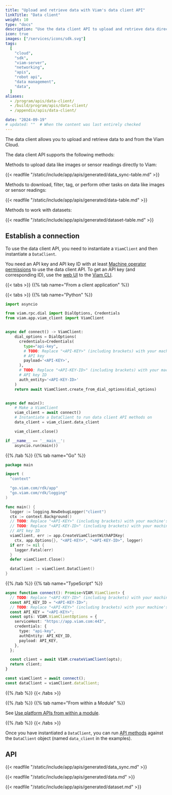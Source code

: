 ```yaml
---
title: "Upload and retrieve data with Viam's data client API"
linkTitle: "Data client"
weight: 10
type: "docs"
description: "Use the data client API to upload and retrieve data directly."
icon: true
images: ["/services/icons/sdk.svg"]
tags:
  [
    "cloud",
    "sdk",
    "viam-server",
    "networking",
    "apis",
    "robot api",
    "data management",
    "data",
  ]
aliases:
  - /program/apis/data-client/
  - /build/program/apis/data-client/
  - /appendix/apis/data-client/

date: "2024-09-19"
# updated: ""  # When the content was last entirely checked
---
```


The data client allows you to upload and retrieve data to and from the Viam Cloud.

The data client API supports the following methods:

Methods to upload data like images or sensor readings directly to Viam:

{{< readfile "/static/include/app/apis/generated/data_sync-table.md" >}}

Methods to download, filter, tag, or perform other tasks on data like images or sensor readings:

{{< readfile "/static/include/app/apis/generated/data-table.md" >}}

Methods to work with datasets:

{{< readfile "/static/include/app/apis/generated/dataset-table.md" >}}

## Establish a connection

To use the data client API, you need to instantiate a `ViamClient` and then instantiate a `DataClient`.

You need an API key and API key ID with at least [Machine operator permissions](/manage/manage/rbac/#organization-settings-and-roles) to use the data client API.
To get an API key (and corresponding ID), use the [web UI](/operate/control/api-keys/#add-an-api-key)
to the [Viam CLI](/dev/tools/cli/#create-an-organization-api-key).

{{< tabs >}}
{{% tab name="From a client application" %}}

{{< tabs >}}
{{% tab name="Python" %}}

```python {class="line-numbers linkable-line-numbers"}
import asyncio

from viam.rpc.dial import DialOptions, Credentials
from viam.app.viam_client import ViamClient


async def connect() -> ViamClient:
    dial_options = DialOptions(
      credentials=Credentials(
        type="api-key",
        # TODO: Replace "<API-KEY>" (including brackets) with your machine's
        # API key
        payload='<API-KEY>',
      ),
      # TODO: Replace "<API-KEY-ID>" (including brackets) with your machine's
      # API key ID
      auth_entity='<API-KEY-ID>'
    )
    return await ViamClient.create_from_dial_options(dial_options)


async def main():
    # Make a ViamClient
    viam_client = await connect()
    # Instantiate a DataClient to run data client API methods on
    data_client = viam_client.data_client

    viam_client.close()

if __name__ == '__main__':
    asyncio.run(main())
```

{{% /tab %}}
{{% tab name="Go" %}}

```go {class="line-numbers linkable-line-numbers" data-line="16"}
package main

import (
  "context"

  "go.viam.com/rdk/app"
  "go.viam.com/rdk/logging"
)

func main() {
  logger := logging.NewDebugLogger("client")
  ctx := context.Background()
  // TODO: Replace "<API-KEY>" (including brackets) with your machine's API key
  // TODO: Replace "<API-KEY-ID>" (including brackets) with your machine's
  // API key ID
  viamClient, err := app.CreateViamClientWithAPIKey(
    ctx, app.Options{}, "<API-KEY>", "<API-KEY-ID>", logger)
  if err != nil {
    logger.Fatal(err)
  }
  defer viamClient.Close()

  dataClient := viamClient.DataClient()
}
```

{{% /tab %}}
{{% tab name="TypeScript" %}}

```ts {class="line-numbers linkable-line-numbers" data-line="3,5"}
async function connect(): Promise<VIAM.ViamClient> {
  // TODO: Replace "<API-KEY-ID>" (including brackets) with your machine's
  const API_KEY_ID = "<API-KEY-ID>";
  // TODO: Replace "<API-KEY>" (including brackets) with your machine's API key
  const API_KEY = "<API-KEY>";
  const opts: VIAM.ViamClientOptions = {
    serviceHost: "https://app.viam.com:443",
    credentials: {
      type: "api-key",
      authEntity: API_KEY_ID,
      payload: API_KEY,
    },
  };

  const client = await VIAM.createViamClient(opts);
  return client;
}

const viamClient = await connect();
const dataClient = viamClient.dataClient;
```

{{% /tab %}}
{{< /tabs >}}

{{% /tab %}}
{{% tab name="From within a Module" %}}

See [Use platform APIs from within a module](/operate/modules/other-hardware/create-module/platform-apis/).

{{% /tab %}}
{{< /tabs >}}

Once you have instantiated a `DataClient`, you can run [API methods](#api) against the `DataClient` object (named `data_client` in the examples).

## API

{{< readfile "/static/include/app/apis/generated/data_sync.md" >}}

{{< readfile "/static/include/app/apis/generated/data.md" >}}

{{< readfile "/static/include/app/apis/generated/dataset.md" >}}
